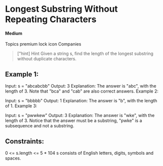 # Longest Substring Without Repeating Characters
#### Medium

Topics
premium lock icon
Companies

>["hint]
> Hint
> Given a string s, find the length of the longest substring without duplicate characters.



## Example 1:

Input: s = "abcabcbb"
Output: 3
Explanation: The answer is "abc", with the length of 3. Note that "bca" and "cab" are also correct answers.
Example 2:

Input: s = "bbbbb"
Output: 1
Explanation: The answer is "b", with the length of 1.
Example 3:

Input: s = "pwwkew"
Output: 3
Explanation: The answer is "wke", with the length of 3.
Notice that the answer must be a substring, "pwke" is a subsequence and not a substring.


## Constraints:

0 <= s.length <= 5 * 104
s consists of English letters, digits, symbols and spaces.